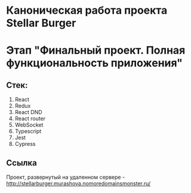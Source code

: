 # Каноническая работа проекта Stellar Burger 
# Этап "Финальный проект. Полная функциональность приложения"
## **Стек:**
1. React
2. Redux
3. React DND
4. React router
5. WebSocket
6. Typescript
7. Jest
8. Cypress
## **Ссылка**
Проект, развернутый на удаленном сервере - http://stellarburger.murashova.nomoredomainsmonster.ru/
